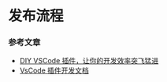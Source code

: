 # 发布流程

### 参考文章

-   [DIY VSCode 插件，让你的开发效率突飞猛进](https://juejin.cn/post/6844903960885624846#heading-5)
-   [VsCode 插件开发文档](https://code.visualstudio.com/api)
